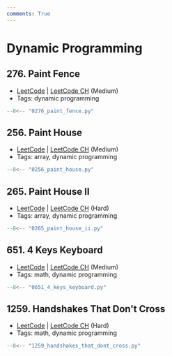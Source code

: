 ```yaml
---
comments: True
---
```


# Dynamic Programming

## 276. Paint Fence

-   [LeetCode](https://leetcode.com/problems/paint-fence/) | [LeetCode CH](https://leetcode.cn/problems/paint-fence/) (Medium)
-   Tags: dynamic programming

```python
--8<-- "0276_paint_fence.py"
```

## 256. Paint House

-   [LeetCode](https://leetcode.com/problems/paint-house/) | [LeetCode CH](https://leetcode.cn/problems/paint-house/) (Medium)
-   Tags: array, dynamic programming

```python
--8<-- "0256_paint_house.py"
```

## 265. Paint House II

-   [LeetCode](https://leetcode.com/problems/paint-house-ii/) | [LeetCode CH](https://leetcode.cn/problems/paint-house-ii/) (Hard)
-   Tags: array, dynamic programming

```python
--8<-- "0265_paint_house_ii.py"
```

## 651. 4 Keys Keyboard

-   [LeetCode](https://leetcode.com/problems/4-keys-keyboard/) | [LeetCode CH](https://leetcode.cn/problems/4-keys-keyboard/) (Medium)
-   Tags: math, dynamic programming

```python
--8<-- "0651_4_keys_keyboard.py"
```

## 1259. Handshakes That Don't Cross

-   [LeetCode](https://leetcode.com/problems/handshakes-that-dont-cross/) | [LeetCode CH](https://leetcode.cn/problems/handshakes-that-dont-cross/) (Hard)
-   Tags: math, dynamic programming

```python
--8<-- "1259_handshakes_that_dont_cross.py"
```
